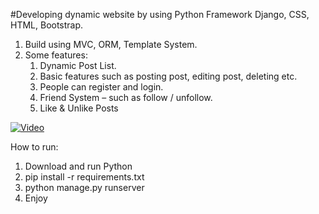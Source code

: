 #Developing dynamic website by using Python Framework Django, CSS, HTML, Bootstrap.
1. Build using MVC, ORM, Template System.
2. Some features:
    1. Dynamic Post List.
    2. Basic features such as posting post, editing post, deleting etc.
    3. People can register and login.
    4. Friend System – such as follow / unfollow.
    5. Like & Unlike Posts

[![Video](https://img.youtube.com/vi/lk-piaqLoKg/0.jpg)](https://www.youtube.com/watch?v=lk-piaqLoKg)

How to run:
1. Download and run Python
2. pip install -r requirements.txt
3. python manage.py runserver
4. Enjoy